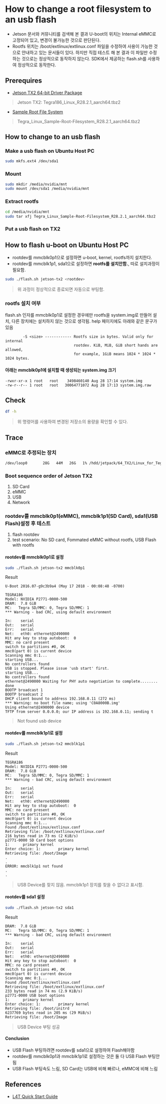 # How to change a root filesystem to an usb flash

- Jetson 문서와 커뮤니티를 검색해 본 결과 U-boot의 위치는 Internal eMMC로 고정되어 있고, 변경이 불가능한 것으로 판단된다.
- Rootfs 위치는 /boot/extlinux/extlinux.conf 파일을 수정하여 사용이 가능한 것으로 안내하고 있는 문서들이 있다. 하지만 직접 테스트 해 본 결과 이 파일만 수정하는 것으로는 정상적으로 동작하지 않는다. SDK에서 제공하는 flash.sh를 사용하여 정상적으로 동작한다. 

## Prerequires

- [Jetson TX2 64-bit Driver Package](https://developer.nvidia.com/embedded/dlc/tx2-driver-package-r2821)

> Jetson TX2: Tegra186_Linux_R28.2.1_aarch64.tbz2

- [Sample Root File System](https://developer.nvidia.com/embedded/dlc/sample-root-filesystem-r2821)

> Tegra_Linux_Sample-Root-Filesystem_R28.2.1_aarch64.tbz2

## How to change to an usb flash

### Make a usb flash on Ubuntu Host PC

```sh
sudo mkfs.ext4 /dev/sda1
```

### Mount

```sh
sudo mkdir /media/nvidia/mnt
sudo mount /dev/sda1 /media/nvidia/mnt
```

### Extract rootfs

```sh
cd /media/nvidia/mnt
sudo tar xfj Tegra_Linux_Sample-Root-Filesystem_R28.2.1_aarch64.tbz2
```

### Put a usb flash on TX2

## How to flash u-boot on Ubuntu Host PC

- rootdev를 mmcblk0p1으로 설정하면 u-boot, kernel, rootfs까지 설치한다. 
- rootdev를 mmcblk1p1, sda1으로 설정하면 **rootfs를 설치안함.**, 따로 설치과정이 필요함.

```sh
sudo ./flash.sh jetson-tx2 <rootdev>
```

> 위 과정이 정상적으로 종료되면 자동으로 부팅함.

### rootfs 설치 여부

flash.sh <rootdev> 인자를 mmcblk0p1로 설정한 경우에만 rootfs을 system.img로 만들어 설치, 다른 장치에는 설치하지 않는 것으로 생각됨. help 페이지에도 
아래와 같은 문구가 있음
  
```
        -S <size> ------------ Rootfs size in bytes. Valid only for internal
                               rootdev. KiB, MiB, GiB short hands are allowed,
                               for example, 1GiB means 1024 * 1024 * 1024 bytes.
```

#### 아래는 mmcblk0p1에 설치할 때 생성되는 system.img 크기

```
-rwxr-xr-x 1 root   root    3498460140 Aug 28 17:14 system.img
-rw-r--r-- 1 root   root   30064771072 Aug 28 17:13 system.img.raw
```

## Check

```sh
df -h
```

> 위 명령어를 사용하여 변경된 저장소의 용량을 확인할 수 있다.

## Trace

### eMMC로 추정되는 장치

```sh
/dev/loop0       28G   44M   26G   1% /hdd/jetpack/64_TX2/Linux_for_Tegra/bootloader/mnt
```

### Boot sequence order of Jetson TX2

1. SD Card
1. eMMC
1. USB
1. Network

### rootdev를 mmcblk0p1(eMMC), mmcblk1p1(SD Card), sda1(USB Flash)설정 후 테스트

1. flash rootdev
1. test scenario: No SD card, Fommated eMMC without rootfs, USB Flash with rootfs

#### rootdev를 mmcblk0p1로 설정

```sh
sudo ./flash.sh jetson-tx2 mmcblk0p1
```

Result

```
U-Boot 2016.07-g9c3b9a4 (May 17 2018 - 00:08:48 -0700)

TEGRA186
Model: NVIDIA P2771-0000-500
DRAM:  7.8 GiB
MC:   Tegra SD/MMC: 0, Tegra SD/MMC: 1
*** Warning - bad CRC, using default environment

In:    serial
Out:   serial
Err:   serial
Net:   eth0: ethernet@2490000
Hit any key to stop autoboot:  0
MMC: no card present
switch to partitions #0, OK
mmc0(part 0) is current device
Scanning mmc 0:1...
starting USB...
No controllers found
USB is stopped. Please issue 'usb start' first.
starting USB...
No controllers found
ethernet@2490000 Waiting for PHY auto negotiation to complete........ done
BOOTP broadcast 1
BOOTP broadcast 2
DHCP client bound to address 192.168.0.11 (272 ms)
*** Warning: no boot file name; using 'C0A8000B.img'
Using ethernet@2490000 device
TFTP from server 0.0.0.0; our IP address is 192.168.0.11; sending t
```

> Not found usb device

#### rootdev를 mmcblk1p1로 설정

```sh
sudo ./flash.sh jetson-tx2 mmcblk1p1
```

Result

```
TEGRA186
Model: NVIDIA P2771-0000-500
DRAM:  7.8 GiB
MC:   Tegra SD/MMC: 0, Tegra SD/MMC: 1
*** Warning - bad CRC, using default environment

In:    serial
Out:   serial
Err:   serial
Net:   eth0: ethernet@2490000
Hit any key to stop autoboot:  0
MMC: no card present
switch to partitions #0, OK
mmc0(part 0) is current device
Scanning mmc 0:1...
Found /boot/extlinux/extlinux.conf
Retrieving file: /boot/extlinux/extlinux.conf
216 bytes read in 73 ms (2 KiB/s)
p2771-0000 SD Card boot options
1:      primary kernel
Enter choice: 1:        primary kernel
Retrieving file: /boot/Image
.
.
ERROR: mmcblk1p1 not found
.
.
```

> USB Device를 찾지 않음. mmcblk1p1 장치를 찾을 수 없다고 표시함.

#### rootdev를 sda1 설정

```sh
sudo ./flash.sh jetson-tx2 sda1
```

Result

```
DRAM:  7.8 GiB
MC:   Tegra SD/MMC: 0, Tegra SD/MMC: 1
*** Warning - bad CRC, using default environment

In:    serial
Out:   serial
Err:   serial
Net:   eth0: ethernet@2490000
Hit any key to stop autoboot:  0
MMC: no card present
switch to partitions #0, OK
mmc0(part 0) is current device
Scanning mmc 0:1...
Found /boot/extlinux/extlinux.conf
Retrieving file: /boot/extlinux/extlinux.conf
233 bytes read in 74 ms (2.9 KiB/s)
p2771-0000 USB boot options
1:      primary kernel
Enter choice: 1:        primary kernel
Retrieving file: /boot/initrd
6237769 bytes read in 205 ms (29 MiB/s)
Retrieving file: /boot/Image
```

> USB Device 부팅 성공

#### Conclusion

- USB Flash 부팅하려면 rootdev를 sda1으로 설정하여 Flash해야함
- rootdev를 mmcblk0p1과 mmcblk1p1로 설정하는 것은 둘 다 USB Flash 부팅안됨
- USB Flash 부팅속도 느림, SD Card는 USB에 비해 빠르나, eMMC에 비해 느림

## References

- [L4T Quick Start Guide ](https://developer.download.nvidia.com/embedded/L4T/r28_Release_v2.1/l4t_quick_start_guide.txt?VObtIlYOjrZCPaqN-5O3Ns9WUU8zy5DaZv_xeeCvUs_b2xrQmNtLyoSwn9aykp0i5XYIFxkJYQSryJSx14siMWyZ0xTSMUYJyMHlnjv_usF7NTV6oX1XC6DNeUZy0M0gJD0oFkjrwqti-UDhvege3NXpFvhFjg)
